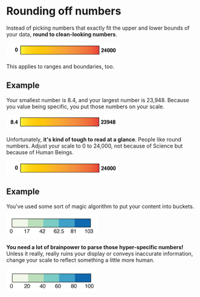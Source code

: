 # Rounding off numbers

Instead of picking numbers that exactly fit the upper and lower bounds of your data, **round to clean-looking numbers**.

![](assets/ai-yellow-red-rounded.png)

This applies to ranges and boundaries, too.

## Example

Your smallest number is 8.4, and your largest number is 23,948. Because you value being specific, you put those numbers on your scale.

![](assets/ai-yellow-red-exact.png)

Unfortunately, **it's kind of tough to read at a glance**. People like round numbers. Adjust your scale to 0 to 24,000, not because of Science but because of Human Beings.

![](assets/ai-yellow-red-rounded.png)

## Example

You've used some sort of magic algorithm to put your content into buckets.

![](assets/ai-h-unrounded.png)

**You need a lot of brainpower to parse those hyper-specific numbers!** Unless it really, really ruins your display or conveys inaccurate information, change your scale to reflect something a little more human.

![](assets/ai-horizontal-standard.png)
